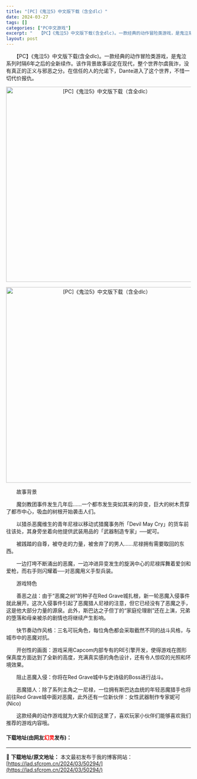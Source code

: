 ```yaml
---
title: "[PC]《鬼泣5》中文版下载（含全dlc）"
date: 2024-03-27
tags: []
categories: ["PC中文游戏"]
excerpt: "　　【PC】《鬼泣5》中文版下载(含全dlc)。一款经典的动作冒险类游戏，是鬼泣系列时隔6年之后的全新续作。该作背景故事设定在现代，整个世界尔虞我诈，没有真正的正义与邪恶之分。在信任的人的允诺下，Dante进入了这个世界，不惜一切代价报仇。 　　故事背景 　　魔剑教团事件发生几年后&hellip;&amp;&hellip;"
layout: post
---
```


 <p>　　【PC】《鬼泣5》中文版下载(含全dlc)。一款经典的动作冒险类游戏，是鬼泣系列时隔6年之后的全新续作。该作背景故事设定在现代，整个世界尔虞我诈，没有真正的正义与邪恶之分。在信任的人的允诺下，Dante进入了这个世界，不惜一切代价报仇。</p> <p align="center"><img align="" border="0" src="https://lad.sfcrom.cn/wp-content/uploads/2024/03/20240327_66036dd4585ff.webp" width="533" alt="[PC]《鬼泣5》中文版下载（含全dlc）" /></p> <p align="center"><img align="" border="0" src="https://lad.sfcrom.cn/wp-content/uploads/2024/03/20240327_66036dd4b5ed2.webp" width="534" alt="[PC]《鬼泣5》中文版下载（含全dlc）" /></p> <p>　　故事背景</p> <p>　　魔剑教团事件发生几年后&hellip;&hellip;一个都市发生突如其来的异变，巨大的树木贯穿了都市中心，吸血的树根开始袭击人们。</p> <p>　　以猎杀恶魔维生的青年尼禄以移动式猎魔事务所「Devil May Cry」的货车前往该处，其身旁坐着向他提供武装用品的「武器制造专家」──妮可。</p> <p>　　被践踏的自尊，被夺走的力量，被舍弃了的男人&hellip;&hellip;尼禄拥有需要取回的东西。</p> <p>　　一边打垮不断涌出的恶魔，一边冲进异变发生的旋涡中心的尼禄挥舞着爱剑和爱枪，而右手则闪耀着──对恶魔用义手型兵装。</p> <p>　　游戏特色</p> <p>　　善恶之战：由于&ldquo;恶魔之树&rdquo;的种子在Red Grave城扎根，新一轮恶魔入侵事件就此展开。这次入侵事件引起了恶魔猎人尼禄的注意，但它已经没有了恶魔之手，这是他大部分力量的源泉。此外，斯巴达之子但丁的&ldquo;家庭伦理剧&rdquo;还在上演，兄弟的堕落和母亲被杀的剧情也将继续产生影响。</p> <p>　　快节奏动作风格：三名可玩角色，每位角色都会采取截然不同的战斗风格，与城市中的恶魔对抗。</p> <p>　　开创性的画面：游戏采用Capcom内部专有的RE引擎开发，使得游戏在图形保真度方面达到了全新的高度，充满真实感的角色设计，还有令人惊叹的光照和环境效果。</p> <p>　　阻止恶魔入侵：你将在Red Grave城中与史诗级的Boss进行战斗。</p> <p>　　恶魔猎人：除了系列主角之一尼禄，一位拥有斯巴达血统的年轻恶魔猎手也将前往Red Grave城中面对恶魔，此外还有一位新伙伴：女性武器制作专家妮可(Nico)</p> <p>　　这款经典的动作游戏就为大家介绍到这里了，喜欢玩家小伙伴们能够喜欢我们推荐的游戏内容哦。</p> <p><h4>下载地址(由网友<font color="red">幻灵</font>发布)：</h4></p> 

---
📖 **下载地址/原文地址：** 本文最初发布于我的博客网站：[https://lad.sfcrom.cn/2024/03/50294/](https://lad.sfcrom.cn/2024/03/50294/)

